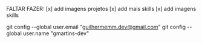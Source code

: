 FALTAR FAZER:
[x] add imagens projetos
[x] add mais skills
[x] add imagens skills

git config --global user.email "guilhermemm.dev@gmail.com"
git config --global user.name "gmartins-dev"
